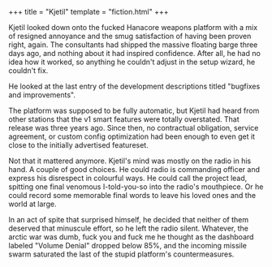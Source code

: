 +++
title = "Kjetil"
template = "fiction.html"
+++

Kjetil looked down onto the fucked Hanacore weapons platform with a mix of resigned annoyance and the smug satisfaction of having been proven right, again. The consultants had shipped the massive floating barge three days ago, and nothing about it had inspired confidence. After all, he had no idea how it worked, so anything he couldn't adjust in the setup wizard, he couldn't fix.

He looked at the last entry of the development descriptions titled "bugfixes and improvements".

The platform was supposed to be fully automatic, but Kjetil had heard from other stations that the v1 smart features were totally overstated. That release was three years ago. Since then, no contractual obligation, service agreement, or custom config optimization had been enough to even get it close to the initially advertised featureset.

Not that it mattered anymore. Kjetil's mind was mostly on the radio in his hand. A couple of good choices. He could radio is commanding officer and express his disrespect in colourful ways. He could call the project lead, spitting one final venomous I-told-you-so into the radio's mouthpiece. Or he could record some memorable final words to leave his loved ones and the world at large.

In an act of spite that surprised himself, he decided that neither of them deserved that minuscule effort, so he left the radio silent. Whatever, the arctic war was dumb, fuck you and fuck me he thought as the dashboard labeled "Volume Denial" dropped below 85%, and the incoming missile swarm saturated the last of the stupid platform's countermeasures.
